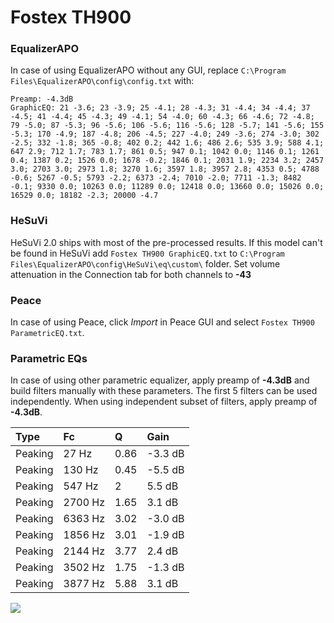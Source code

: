 # Fostex TH900

### EqualizerAPO
In case of using EqualizerAPO without any GUI, replace `C:\Program Files\EqualizerAPO\config\config.txt`
with:
```
Preamp: -4.3dB
GraphicEQ: 21 -3.6; 23 -3.9; 25 -4.1; 28 -4.3; 31 -4.4; 34 -4.4; 37 -4.5; 41 -4.4; 45 -4.3; 49 -4.1; 54 -4.0; 60 -4.3; 66 -4.6; 72 -4.8; 79 -5.0; 87 -5.3; 96 -5.6; 106 -5.6; 116 -5.6; 128 -5.7; 141 -5.6; 155 -5.3; 170 -4.9; 187 -4.8; 206 -4.5; 227 -4.0; 249 -3.6; 274 -3.0; 302 -2.5; 332 -1.8; 365 -0.8; 402 0.2; 442 1.6; 486 2.6; 535 3.9; 588 4.1; 647 2.9; 712 1.7; 783 1.7; 861 0.5; 947 0.1; 1042 0.0; 1146 0.1; 1261 0.4; 1387 0.2; 1526 0.0; 1678 -0.2; 1846 0.1; 2031 1.9; 2234 3.2; 2457 3.0; 2703 3.0; 2973 1.8; 3270 1.6; 3597 1.8; 3957 2.8; 4353 0.5; 4788 -0.6; 5267 -0.5; 5793 -2.2; 6373 -2.4; 7010 -2.0; 7711 -1.3; 8482 -0.1; 9330 0.0; 10263 0.0; 11289 0.0; 12418 0.0; 13660 0.0; 15026 0.0; 16529 0.0; 18182 -2.3; 20000 -4.7
```

### HeSuVi
HeSuVi 2.0 ships with most of the pre-processed results. If this model can't be found in HeSuVi add
`Fostex TH900 GraphicEQ.txt` to `C:\Program Files\EqualizerAPO\config\HeSuVi\eq\custom\` folder.
Set volume attenuation in the Connection tab for both channels to **-43**

### Peace
In case of using Peace, click *Import* in Peace GUI and select `Fostex TH900 ParametricEQ.txt`.

### Parametric EQs
In case of using other parametric equalizer, apply preamp of **-4.3dB** and build filters manually
with these parameters. The first 5 filters can be used independently.
When using independent subset of filters, apply preamp of **-4.3dB**.

| Type    | Fc      |    Q | Gain    |
|:--------|:--------|:-----|:--------|
| Peaking | 27 Hz   | 0.86 | -3.3 dB |
| Peaking | 130 Hz  | 0.45 | -5.5 dB |
| Peaking | 547 Hz  | 2    | 5.5 dB  |
| Peaking | 2700 Hz | 1.65 | 3.1 dB  |
| Peaking | 6363 Hz | 3.02 | -3.0 dB |
| Peaking | 1856 Hz | 3.01 | -1.9 dB |
| Peaking | 2144 Hz | 3.77 | 2.4 dB  |
| Peaking | 3502 Hz | 1.75 | -1.3 dB |
| Peaking | 3877 Hz | 5.88 | 3.1 dB  |

![](https://raw.githubusercontent.com/jaakkopasanen/AutoEq/master/results/innerfidelity/sbaf-serious/Fostex%20TH900/Fostex%20TH900.png)